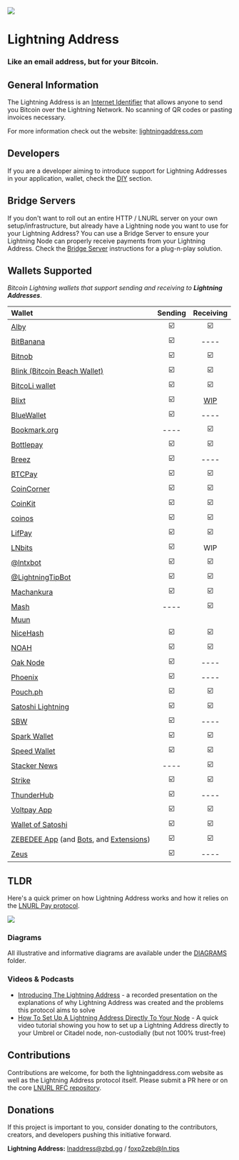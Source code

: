 ![](https://i.imgur.com/uwHlWPC.png)

# Lightning Address

### **Like an email address, but for your Bitcoin.**

## General Information

The Lightning Address is an [Internet Identifier](https://datatracker.ietf.org/doc/html/rfc5322#section-3.4.1) that allows anyone to send you Bitcoin over the Lightning Network. No scanning of QR codes or pasting invoices necessary.

For more information check out the website: [lightningaddress.com](https://lightningaddress.com)

## Developers

If you are a developer aiming to introduce support for Lightning Addresses in your application, wallet, check the [DIY](./DIY.md) section.

## Bridge Servers

If you don't want to roll out an entire HTTP / LNURL server on your own setup/infrastructure, but already have a Lightning node you want to use for your Lightning Address? You can use a Bridge Server to ensure your Lightning Node can properly receive payments from your Lightning Address. Check the [Bridge Server](./BRIDGE.md) instructions for a plug-n-play solution.

## Wallets Supported

_Bitcoin Lightning wallets that support sending and receiving to **Lightning Addresses**_.

| Wallet                                                            | Sending   | Receiving |
| :---                                                              | :-------: | :-----:   |
| [Alby](https://getalby.com)                                       |  ☑️        |   ☑️       |
| [BitBanana](https://bitbanana.app)                                | ☑️         |   ----    |
| [Bitnob](https://bitnob.com)                                      | ☑️         | ☑️         |
| [Blink (Bitcoin Beach Wallet)](https://blink.sv/)                 | ☑️         | ☑️         |
| [BitcoLi wallet](https://bitcoli.com/)                            | ☑️         | ☑️         |
| [Blixt](https://blixtwallet.github.io/)                           | ☑️         | [WIP](https://github.com/hsjoberg/lightning-box/blob/master/README.md)     |
| [BlueWallet](https://bluewallet.io/)                              | ☑️         |   ----    |
| [Bookmark.org](https://bookmark.org/)                             | ----      | ☑️         |
| [Bottlepay](https://bottlepay.com/)                               | ☑️       | ☑️       |
| [Breez](https://breez.technology/)                                | ☑️         |   ----    |
| [BTCPay](https://btcpayserver.org/)                               | ☑️         | ☑️        |
| [CoinCorner](https://www.coincorner.com/)                         |  ☑️        |   ☑️    |
| [CoinKit](https://coinkit.de/)                                    |  ☑️        |   ☑️    |
| [coinos](https://coinos.io/)                                      | ☑️         | ☑️         |
| [LifPay](https://lifpay.me/)                                      | ☑️         | ☑️         |
| [LNbits](https://lnbits.org/)                                     | ☑️         | WIP       |
| [@lntxbot](https://lntxbot.com/)                                  | ☑️         | ☑️         |
| [@LightningTipBot](https://github.com/LightningTipBot/LightningTipBot) | ☑️         | ☑️         |
| [Machankura](https://8333.mobi/)                                  | ☑️         | ☑️         |
| [Mash](https://getmash.com/)                                      | ----      |   ☑️       |
| [Muun](https://muun.com/)                                         |           |           |
| [NiceHash](https://www.nicehash.com/)                                  | ☑️         | ☑️         |
| [NOAH](https://app.noah.com/)                                     | ☑️         | ☑️         |
| [Oak Node](https://oak-node.net)                                  | ☑️         |   ----    |
| [Phoenix](https://phoenix.acinq.co/)                              | ☑️         |   ----    |
| [Pouch.ph](https://pouch.ph/)                                     | ☑️         |   ☑️       |
| [Satoshi Lightning](https://vipsats.app)                          | ☑️         |   ☑️       |
| [SBW](https://sbw.app/)                                           | ☑️         |   ----    |
| [Spark Wallet](https://sparkwallet.io/)                           |  ☑️        |   ☑️       |
| [Speed Wallet](https://www.speed.app/)                           |  ☑️        |   ☑️       |
| [Stacker News](https://stacker.news/)                             | ----      |   ☑️       |
| [Strike](https://strike.me/)                                      | ☑️         |   ☑️       |
| [ThunderHub](https://github.com/apotdevin/thunderhub)             | ☑️         |   ----    |
| [Voltpay App](https://voltpay.app)                                | ☑️         |   ☑️    |
| [Wallet of Satoshi](https://www.walletofsatoshi.com/)             | ☑️         |   ☑️    |
| [ZEBEDEE App](https://zbd.gg) (and [Bots](https://zbd.gg), and [Extensions](https://zbd.gg))  | ☑️         | ☑️       |
| [Zeus](https://github.com/ZeusLN/zeus)                            |  ☑️        |   ----    |



## TLDR

Here's a quick primer on how Lightning Address works and how it relies on the [LNURL Pay protocol](https://github.com/fiatjaf/lnurl-rfc/blob/master/lnurl-pay.md).

![](https://i.imgur.com/DIV5q8q.png)

### Diagrams

All illustrative and informative diagrams are available under the [DIAGRAMS](./diagrams/README.md) folder.

### Videos & Podcasts

- [Introducing The Lightning Address](https://www.youtube.com/watch?v=G97yzYcyoug) - a recorded presentation on the explanations of why Lightning Address was created and the problems this protocol aims to solve
- [How To Set Up A Lightning Address Directly To Your Node](https://www.youtube.com/watch?v=15tFA9sZ-N0) - A quick video tutorial showing you how to set up a Lightning Address directly to your Umbrel or Citadel node, non-custodially (but not 100% trust-free)

## Contributions

Contributions are welcome, for both the lightningaddress.com website as well as the Lightning Address protocol itself. Please submit a PR here or on the core [LNURL RFC repository](https://github.com/fiatjaf/lnurl-rfc).

## Donations

If this project is important to you, consider donating to the contributors, creators, and developers pushing this initiative forward.

**Lightning Address:** lnaddress@zbd.gg / foxp2zeb@ln.tips
